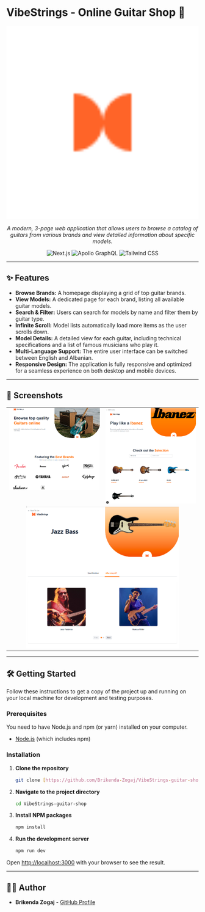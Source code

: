 # VibeStrings - Online Guitar Shop 🎸

<div align="center">
  <img src="./screenshots/Butterfly1.png" alt="VibeStrings Banner" width="800"/>
</div>

<p align="center">
  <em>A modern, 3-page web application that allows users to browse a catalog of guitars from various brands and view detailed information about specific models.</em>
</p>

<p align="center">
  <img src="https://img.shields.io/badge/Next.js-000000?style=for-the-badge&logo=nextdotjs&logoColor=white" alt="Next.js"/>
  <img src="https://img.shields.io/badge/Apollo%20GraphQL-311C87?&style=for-the-badge&logo=Apollo%20GraphQL&logoColor=white" alt="Apollo GraphQL"/>
  <img src="https://img.shields.io/badge/Tailwind_CSS-38B2AC?style=for-the-badge&logo=tailwind-css&logoColor=white" alt="Tailwind CSS"/>
</p>

---

## ✨ Features

- **Browse Brands:** A homepage displaying a grid of top guitar brands.
- **View Models:** A dedicated page for each brand, listing all available guitar models.
- **Search & Filter:** Users can search for models by name and filter them by guitar type.
- **Infinite Scroll:** Model lists automatically load more items as the user scrolls down.
- **Model Details:** A detailed view for each guitar, including technical specifications and a list of famous musicians who play it.
- **Multi-Language Support:** The entire user interface can be switched between English and Albanian.
- **Responsive Design:** The application is fully responsive and optimized for a seamless experience on both desktop and mobile devices.

---

## 📸 Screenshots

<div align="center">
  <table>
    <tr>
      <td valign="top"><img src="./screenshots/Page1.png" alt="Home Page" width="400"/></td>
      <td valign="top"><img src="./screenshots/Page2.png" alt="Models Page" width="400"/></td>
    </tr>
    <tr>
      <td colspan="2" align="center"><img src="./screenshots/Page3.png" alt="Details Page" width="400"/></td>
    </tr>
  </table>
</div>

---

## 🛠️ Getting Started

Follow these instructions to get a copy of the project up and running on your local machine for development and testing purposes.

### Prerequisites

You need to have Node.js and npm (or yarn) installed on your computer.
- [Node.js](https://nodejs.org/) (which includes npm)

### Installation

1.  **Clone the repository**
    ```bash
    git clone [https://github.com/Brikenda-Zogaj/VibeStrings-guitar-shop.git](https://github.com/Brikenda-Zogaj/VibeStrings-guitar-shop.git)
    ```

2.  **Navigate to the project directory**
    ```bash
    cd VibeStrings-guitar-shop
    ```

3.  **Install NPM packages**
    ```bash
    npm install
    ```

4.  **Run the development server**
    ```bash
    npm run dev
    ```

Open [http://localhost:3000](http://localhost:3000) with your browser to see the result.

---

## 👨‍💻 Author

- **Brikenda Zogaj** - [GitHub Profile](https://github.com/Brikenda-Zogaj)

